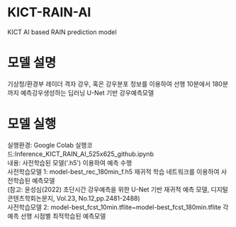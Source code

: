 # KICT-RAIN-AI
KICT AI based RAIN prediction model
# 모델 설명
기상청/환경부 레이더 격자 강우, 혹은 강우분포 정보를 이용하여 선행 10분에서 180분까지 예측강우생성하는 딥러닝 U-Net 기반 강우예측모델
# 모델 실행
실행환경: Google Colab
실행코드:Inference_KICT_RAIN_AI_525x625_github.ipynb <br/>
내용: 사전학습된 모델('.h5') 이용하여 예측 수행 <br/>
사전학습모델 1: model-best_rec_180min_f.h5 재귀적 학습 네트워크를 이용하여 사전학습된 예측모델 <br/>
(참고: 윤성심(2022) 초단시간 강우예측을 위한 U-Net 기반 재귀적 예측 모델, 디지털콘텐츠학회논문지, Vol.23, No.12,pp.2481-2488) <br/>
사전학습모델 2: model-best_fcst_10min.tflite~model-best_fcst_180min.tflite 각 예측 선행 시점별 최적학습된 예측모델 <br/>
